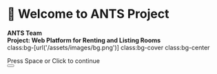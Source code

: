 # 🚀 Welcome to ANTS Project

**ANTS Team**  
**Project: Web Platform for Renting and Listing Rooms**  
class:bg-[url('/assets/images/bg.png')] class:bg-cover class:bg-center

<div @click="$slidev.nav.next" class="mt-12 py-2 px-4 rounded bg-green-500 text-white hover:bg-green-600 cursor-pointer">
  Press Space or Click to continue <carbon:arrow-right />
</div>

<div class="abs-br m-6 text-xl flex gap-2">
  <button @click="$slidev.nav.openInEditor()" title="Open in Editor" class="slidev-icon-btn">
    <carbon:edit />
  </button>
  <a href="https://github.com/slidevjs/slidev" target="_blank" class="slidev-icon-btn">
    <carbon:logo-github />
  </a>
</div>
